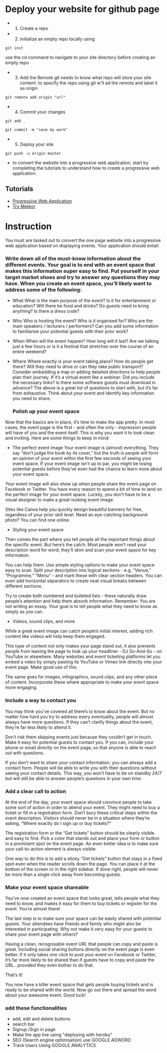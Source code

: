 # Deploy your website for github page
* 1. Create a repo
* 2. Initialize an empty repo locally using
```
git init
```
use the cd command to navigate to your site directory before creating an empty repo
* 3. Add the Remote
git needs to know what repo will store your site content. to specify the repo using git w'll ad the remote and label it as origin
```
git remote add origin "url"
```
* 4. Commit your changes
```
git add .
```
```
git commit -m "save my work"
```
* 5. Deploy your site
```
git push -u origin master
```
* to convert the website into a progressive web application, start by completing the tutorials to understand how to create a progressive web application.
## Tutorials
* [Progressive Web Application](https://developers.google.com/web/fundamentals/codelabs/your-first-pwapp/)
* [Try Meteor](https://www.meteor.com/)
# Instruction
You must are tasked out to convert the one page website into a progressive web application based on displaying events. Your application should entail:

### Write down all of the must-know information about the different events. Your goal is to end with an event space that makes this information super easy to find. Put yourself in your target market shoes and try to answer any questions they may have. When you create an event space, you’ll likely want to address some of the following:


* What
What is the main purpose of the event? Is it for entertainment or education? Will there be food and drinks? Do guests need to bring anything? Is there a dress code?
* Who
Who is hosting the event? Who is it organised for? Who are the main speakers / lecturers / performers? Can you add some information to familiarise your potential guests with their prior work?
* When
When will the event happen? How long will it last? Are we talking just a few hours or is it a festival that stretches over the course of an entire weekend?
* Where
Where exactly is your event taking place? How do people get there? Will they need to drive or can they take public transport? Consider embedding a map or adding detailed directions to help people plan their journey.
If it’s a virtual event like a webinar: Did you include the necessary links? Is there some software guests must download in advance?
The above is a great list of questions to start with, but it’s far from exhaustive. Think about your event and identify key information you need to share.

  ### Polish up your event space

Now that the basics are in place, it’s time to make the app pretty. In most cases, the event page is the first - and often the only - impression people will have of you and the event itself. This is why you want it to look clean and inviting. Here are some things to keep in mind:

* The perfect event image
Your event image is (almost) everything. They say “don’t judge the book by its cover,” but the truth is people will form an opinion of your event within the first few seconds of seeing your event space. If your event image isn’t up to par, you might be losing potential guests before they’ve even had the chance to learn more about your event space.

Your event image will also show up when people share the event page on Facebook or Twitter. You have every reason to spend a bit of time to land on the perfect image for your event space. Luckily, you don’t have to be a visual designer to make a great-looking event image.

Sites like Canva help you quickly design beautiful banners for free, regardless of your prior skill level. Need an eye-catching background photo? You can find one online.

* Styling your event space

Then comes the part where you tell people all the important things about the specific event. But here’s the catch: Most people won’t read your description word for word; they’ll skim and scan your event space for key information.


You can help them. Use simple styling options to make your event space easy to scan. Split your description into logical sections - e.g. “Venue,” “Programme,” “Menu” - and mark these with clear section headers. You can even add horizontal separators to create neat visual breaks between different sections.


Try to create both numbered and bulleted lists - these naturally draw people’s attention and help them absorb information. Remember: You are not writing an essay. Your goal is to tell people what they need to know as simply as you can.


* Videos, sound clips, and more

While a great event image can catch people’s initial interest, adding rich content like videos will help keep them engaged.

This type of content not only makes your page stand out, it also prevents people from leaving the page to look up your headliner - DJ So-And-So - on YouTube or elsewhere. Many websites and event ticketing platforms let you embed a video by simply pasting its YouTube or Vimeo link directly into your event page. Make good use of this.

The same goes for images, infographics, sound clips, and any other piece of content. Incorporate these where appropriate to make your event space more engaging.

 ### Include a way to contact you

You may think you’ve covered all there’s to know about the event. But no matter how hard you try to address every eventuality, people will almost always have more questions. If they can’t clarify things about the event, they’re far less likely to attend it.

Don’t risk them skipping events just because they couldn’t get in touch. Make it easy for potential guests to contact you. If you can, include your phone or email directly on the event page, so that anyone is able to reach out with questions.

If you don’t want to share your contact information, you can always add a contact form. People will be able to write you with their questions without seeing your contact details. This way, you won’t have to be on standby 24/7 but will still be able to answer people’s questions in your own time.


### Add a clear call to action

At the end of the day, your event space should convince people to take some sort of action in order to attend your event. They might need to buy a ticket or fill in a registration form. Don’t bury these critical steps within the event description. Visitors should never be in a situation where they’re asking, “Where exactly do I sign up or buy tickets?”

The registration form or the “Get tickets” button should be clearly visible and easy to find. Pick a color that stands out and place your form or button in a prominent spot on the event page. An even better idea is to make sure your call-to-action element is always visible.


One way to do this is to add a sticky “Get tickets” button that stays in a fixed spot even when the reader scrolls down the page. You can place it at the bottom of the screen or in the right sidebar. If done right, people will never be more than a single click away from becoming guests.


### Make your event space shareable

You’ve now created an event space that looks great, tells people what they need to know, and makes it easy for them to buy tickets or register for the event. You’re almost there!


The last step is to make sure your space can be easily shared with potential guests. Your attendees have friends and family who might also be interested in participating. Why not make it very easy for your guests to share your event page with others?


Having a clean, recognisable event URL that people can copy and paste is great. Including social sharing buttons directly on the event page is even better. If it only takes one click to post your event on Facebook or Twitter, it’s far more likely to be shared than if guests have to copy and paste the URL...provided they even bother to do that.

That’s it!

You now have a killer event space that gets people buying tickets and is ready to be shared with the world. Now go out there and spread the word about your awesome event. Good luck!

### add these functionalities
* add, edit and delete buttons
* search bar
* Signup /Sign in page 
* Make the app live using "deploying with heroku"
* SEO (Search engine optimisation) use GOOGLE ADWORD
* Track Users Using GOOGLE ANALYTICS

